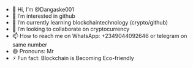 - 👋 Hi, I’m @Dangaske001
- 👀 I’m interested in github
- 🌱 I’m currently learning blockchaintechnology (crypto/github)
- 💞️ I’m looking to collaborate on cryptocurrency
- 📫 How to reach me on WhatsApp: +2349044092646 or telegram on same number
- 😄 Pronouns: Mr
- ⚡ Fun fact: Blockchain is Becoming Eco-friendly

<!---
Dangaske001/Dangaske001 is a ✨ special ✨ repository because its `README.md` (this file) appears on your GitHub profile.
You can click the Preview link to take a look at your changes.
--->
